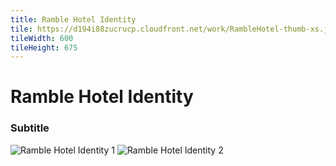 ```yaml
---
title: Ramble Hotel Identity
tile: https://d194i88zucrucp.cloudfront.net/work/RambleHotel-thumb-xs.jpg
tileWidth: 600
tileHeight: 675
---
```


# Ramble Hotel Identity
### Subtitle
![Ramble Hotel Identity 1](https://d194i88zucrucp.cloudfront.net/work/RambleIdentity1-lg.jpg)
![Ramble Hotel Identity 2](https://d194i88zucrucp.cloudfront.net/work/RambleIdentity2-lg.jpg)
